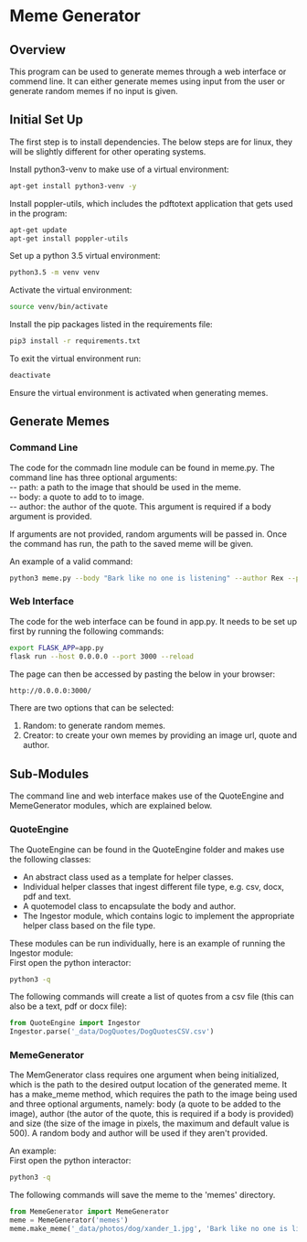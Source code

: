 # Meme Generator 

## Overview
This program can be used to generate memes through a web interface or commend line. It can either generate memes using input from the user or generate random memes if no input is given. 

## Initial Set Up
The first step is to install dependencies. The below steps are for linux, they will be slightly different for other operating systems.

Install python3-venv to make use of a virtual environment:
```bash
apt-get install python3-venv -y
```
Install poppler-utils, which includes the pdftotext application that gets used in the program:
```bash
apt-get update
apt-get install poppler-utils
```
Set up a python 3.5 virtual environment:
```bash
python3.5 -m venv venv
```
Activate the virtual environment:
```bash
source venv/bin/activate
```
Install the pip packages listed in the requirements file:
```bash
pip3 install -r requirements.txt
```
To exit the virtual environment run:
```bash
deactivate
```

Ensure the virtual environment is activated when generating memes.

## Generate Memes
### Command Line
The code for the commadn line module can be found in meme.py.
The command line has three optional arguments:<br>
-- path: a path to the image that should be used in the meme.<br>
-- body: a quote to add to to image.<br>
-- author: the author of the quote. This argument is required if a body argument is provided. <br>

If arguments are not provided, random arguments will be passed in. Once the command has run, the path to the saved meme will be given.

An example of a valid command:
```bash
python3 meme.py --body "Bark like no one is listening" --author Rex --path _data/photos/dog/xander_1.jpg
```

### Web Interface
The code for the web interface can be found in app.py. 
It needs to be set up first by running the following commands:
```bash
export FLASK_APP=app.py
flask run --host 0.0.0.0 --port 3000 --reload
```
The page can then be accessed by pasting the below in your browser:
```bash
http://0.0.0.0:3000/
```

There are two options that can be selected:<br>
1. Random: to generate random memes.
2. Creator: to create your own memes by providing an image url, quote and author.

## Sub-Modules
The command line and web interface makes use of the QuoteEngine and MemeGenerator modules, which are explained below. 
### QuoteEngine
The QuoteEngine can be found in the QuoteEngine folder and makes use the following classes: <br>
- An abstract class used as a template for helper classes.
- Individual helper classes that ingest different file type, e.g. csv, docx, pdf and text. 
- A quotemodel class to encapsulate the body and author.
- The Ingestor module, which contains logic to implement the appropriate helper class based on the file type.

These modules can be run individually, here is an example of running the Ingestor module:<br>
First open the python interactor:
```bash
python3 -q
```
The following commands will create a list of quotes from a csv file (this can also be a text, pdf or docx file):
```python
from QuoteEngine import Ingestor
Ingestor.parse('_data/DogQuotes/DogQuotesCSV.csv')
```

### MemeGenerator
The MemGenerator class requires one argument when being initialized, which is the path to the desired output location of the generated meme. It has a make_meme method, which requires the path to the image being used and three optional arguments, namely: body (a quote to be added to the image), author (the autor of the quote, this is required if a body is provided) and size (the size of the image in pixels, the maximum and default value is 500). A random body and author will be used if they aren't provided.

An example:<br>
First open the python interactor:
```bash
python3 -q
```
The following commands will save the meme to the 'memes' directory.
```python
from MemeGenerator import MemeGenerator
meme = MemeGenerator('memes')
meme.make_meme('_data/photos/dog/xander_1.jpg', 'Bark like no one is listening', 'Rex')
```